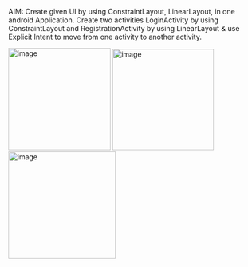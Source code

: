 AIM: Create given UI by using ConstraintLayout, LinearLayout, in one android Application. Create two activities LoginActivity by using ConstraintLayout and RegistrationActivity by using LinearLayout & use Explicit Intent to move from one activity to another activity.

<img width="205" alt="image" src="https://github.com/SmitVaishnav/MAD_Practical-4_21012011156/assets/95563976/6d65e4e6-c61c-4cd7-9374-ea2815804fbc">

<img width="203" alt="image" src="https://github.com/SmitVaishnav/MAD_Practical-4_21012011156/assets/95563976/45e7a5cd-36c8-4660-9577-f67c676ba605">

<img width="215" alt="image" src="https://github.com/SmitVaishnav/MAD_Practical-4_21012011156/assets/95563976/21eae103-b021-44fe-8656-162d3dd8ea66">
